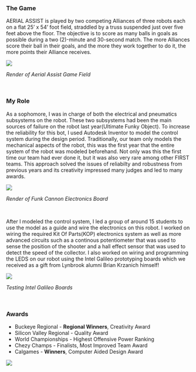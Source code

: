 ### The Game

AERIAL ASSIST is played by two competing Alliances of three robots each on a flat 25’ x 54’ foot field, straddled by a truss suspended just over five feet above the floor. The objective is to score as many balls in goals as possible during a two (2)-minute and 30-second match. The more Alliances score their ball in their goals, and the more they work together to do it, the more points their Alliance receives.

 <img src='/img/field.png' />

*Render of Aerial Assist Game Field*

<!-- <img className={theme.max_width} src={require('../../../../img/funkcannon.png')} /> -->

 <br />

### My Role

As a sophomore, I was in charge of both the electrical and pneumatics subsystems on the robot. These two subsystems had been the main sources of failure on the robot last year(Ultimate Funky Object). To increase the reliability for this bot, I used Autodesk Inventor to model the control system during the design period. Traditionally, our team only models the mechanical aspects of the robot, this was the first year that the entire system of the robot was modeled beforehand. Not only was this the first time our team had ever done it, but it was also very rare among other FIRST teams. This approach solved the issues of reliabilty and robustness from previous years and its creativity impressed many judges and led to many awards.

 <img src='/img/baseboard.png' />

*Render of Funk Cannon Electronics Board*

 <br />

After I modeled the control system, I led a group of around 15 students to use the model as a guide and wire the electronics on this robot. I worked on wiring the required Kit Of Parts(KOP) electronics system as well as more advanced circuits such as a continous potentiometer that was used to sense the position of the shooter and a hall effect sensor that was used to detect the speed of the collector. I also worked on wiring and programming the LEDS on our robot using the Intel Galileo prototyping boards which we received as a gift from Lynbrook alumni Brian Krzanich himself!

 <img src='/img/intel.jpg' />

*Testing Intel Galileo Boards*

 <br />

### Awards
* Buckeye Regional - **Regional Winners**, Creativity Award
* Silicon Valley Regional - Quality Award
* World Championships - Highest Offensive Power Ranking
* Chezy Champs - Finalists, Most Improved Team Award
* Calgames - **Winners**, Computer Aided Design Award

 <img src='/img/team.jpg' />
